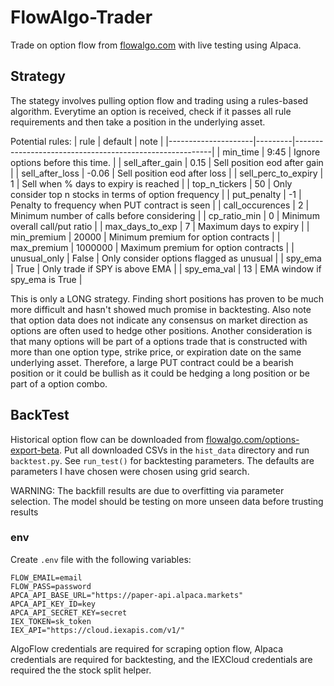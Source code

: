 # FlowAlgo-Trader

Trade on option flow from [flowalgo.com](http://flowalgo.com/) with live testing using Alpaca.

## Strategy

The stategy involves pulling option flow and trading using a rules-based algorithm. Everytime an option is received, check if it passes all rule requirements and then take a position in the underlying asset.

Potential rules:
| rule | default | note |
|---------------------|---------|---------------------------------------------------------|
| min_time | 9:45 | Ignore options before this time. |
| sell_after_gain | 0.15 | Sell position eod after gain |
| sell_after_loss | -0.06 | Sell position eod after loss |
| sell_perc_to_expiry | 1 | Sell when % days to expiry is reached |
| top_n_tickers | 50 | Only consider top n stocks in terms of option frequency |
| put_penalty | -1 | Penalty to frequency when PUT contract is seen |
| call_occurences | 2 | Minimum number of calls before considering |
| cp_ratio_min | 0 | Minimum overall call/put ratio |
| max_days_to_exp | 7 | Maximum days to expiry |
| min_premium | 20000 | Minimum premium for option contracts |
| max_premium | 1000000 | Maximum premium for option contracts |
| unusual_only | False | Only consider options flagged as unusual |
| spy_ema | True | Only trade if SPY is above EMA |
| spy_ema_val | 13 | EMA window if spy_ema is True |

This is only a LONG strategy. Finding short positions has proven to be much more difficult and hasn't showed much promise in backtesting. Also note that option data does not indicate any consensus on market direction as options are often used to hedge other positions. Another consideration is that many options will be part of a options trade that is constructed with more than one option type, strike price, or expiration date on the same underlying asset. Therefore, a large PUT contract could be a bearish position or it could be bullish as it could be hedging a long position or be part of a option combo.

## BackTest

Historical option flow can be downloaded from [flowalgo.com/options-export-beta](https://app.flowalgo.com/options-export-beta/). Put all downloaded CSVs in the `hist_data` directory and run `backtest.py`. See `run_test()` for backtesting parameters. The defaults are parameters I have chosen were chosen using grid search.

WARNING: The backfill results are due to overfitting via parameter selection. The model should be testing on more unseen data before trusting results

### env

Create `.env` file with the following variables:

```
FLOW_EMAIL=email
FLOW_PASS=password
APCA_API_BASE_URL="https://paper-api.alpaca.markets"
APCA_API_KEY_ID=key
APCA_API_SECRET_KEY=secret
IEX_TOKEN=sk_token
IEX_API="https://cloud.iexapis.com/v1/"
```

AlgoFlow credentials are required for scraping option flow, Alpaca credentials are required for backtesting, and the IEXCloud credentials are required the the stock split helper.
